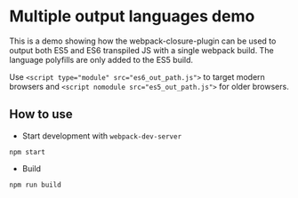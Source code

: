 # Multiple output languages demo

This is a demo showing how the webpack-closure-plugin can be used to output both
ES5 and ES6 transpiled JS with a single webpack build. The language polyfills are only
added to the ES5 build.

Use `<script type="module" src="es6_out_path.js">` to target modern browsers and
`<script nomodule src="es5_out_path.js">` for older browsers.

## How to use

* Start development with `webpack-dev-server`

```
npm start
```

* Build

```
npm run build
```
